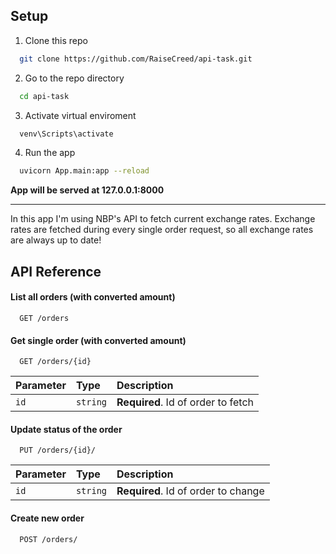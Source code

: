 ## Setup

1. Clone this repo

```bash
  git clone https://github.com/RaiseCreed/api-task.git
```

2. Go to the repo directory

```bash
  cd api-task
```

3. Activate virtual enviroment

```bash
  venv\Scripts\activate
```

4. Run the app

```bash
  uvicorn App.main:app --reload
```

**App will be served at 127.0.0.1:8000**

---------------------------

In this app I'm using NBP's API to fetch current exchange rates. Exchange rates are fetched during every single order request, so all exchange rates are always up to date!


## API Reference

#### List all orders (with converted amount)

```http
  GET /orders
```

#### Get single order (with converted amount)

```http
  GET /orders/{id}
```

| Parameter | Type     | Description                       |
| :-------- | :------- | :-------------------------------- |
| `id`      | `string` | **Required**. Id of order to fetch |

#### Update status of the order

```http
  PUT /orders/{id}/
```

| Parameter | Type     | Description                       |
| :-------- | :------- | :-------------------------------- |
| `id`      | `string` | **Required**. Id of order to change |

#### Create new order

```http
  POST /orders/
```



